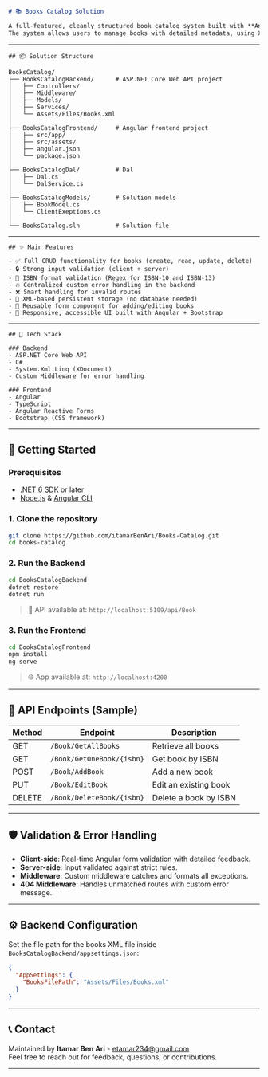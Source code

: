 ﻿```markdown
# 📚 Books Catalog Solution

A full-featured, cleanly structured book catalog system built with **Angular** for the frontend and **ASP.NET Core Web API** for the backend.  
The system allows users to manage books with detailed metadata, using XML-based storage on the server side and a user-friendly UI on the client side.
```
---
```
## 📦 Solution Structure

BooksCatalog/
├── BooksCatalogBackend/      # ASP.NET Core Web API project
│   ├── Controllers/
│   ├── Middleware/
│   ├── Models/
│   ├── Services/
│   └── Assets/Files/Books.xml
│
├── BooksCatalogFrontend/     # Angular frontend project
│   ├── src/app/
│   ├── src/assets/
│   ├── angular.json
│   └── package.json
│
├── BooksCatalogDal/          # Dal
│   ├── Dal.cs
│   └── DalService.cs
│
├── BooksCatalogModels/       # Solution models
│   ├── BookModel.cs
│   └── ClientExeptions.cs
│
└── BooksCatalog.sln          # Solution file
```
---
```
## ✨ Main Features

- ✅ Full CRUD functionality for books (create, read, update, delete)
- 🔒 Strong input validation (client + server)
- 🧠 ISBN format validation (Regex for ISBN-10 and ISBN-13)
- 🔥 Centralized custom error handling in the backend
- ❌ Smart handling for invalid routes
- 📄 XML-based persistent storage (no database needed)
- 🔁 Reusable form component for adding/editing books
- 📐 Responsive, accessible UI built with Angular + Bootstrap
```
---
```
## 🧰 Tech Stack

### Backend
- ASP.NET Core Web API
- C#
- System.Xml.Linq (XDocument)
- Custom Middleware for error handling

### Frontend
- Angular
- TypeScript
- Angular Reactive Forms
- Bootstrap (CSS framework)
```
---
## 🚀 Getting Started

### Prerequisites

- [.NET 6 SDK](https://dotnet.microsoft.com/en-us/download) or later
- [Node.js](https://nodejs.org/) & [Angular CLI](https://angular.io/cli)

### 1. Clone the repository

```bash
git clone https://github.com/itamarBenAri/Books-Catalog.git
cd books-catalog
```

### 2. Run the Backend

```bash
cd BooksCatalogBackend
dotnet restore
dotnet run
```

> 📡 API available at: `http://localhost:5109/api/Book`

### 3. Run the Frontend

```bash
cd BooksCatalogFrontend
npm install
ng serve
```

> 🌐 App available at: `http://localhost:4200`

---

## 🔗 API Endpoints (Sample)

| Method | Endpoint                    | Description             |
|--------|-----------------------------|-------------------------|
| GET    | `/Book/GetAllBooks`         | Retrieve all books      |
| GET    | `/Book/GetOneBook/{isbn}`   | Get book by ISBN        |
| POST   | `/Book/AddBook`             | Add a new book          |
| PUT    | `/Book/EditBook`            | Edit an existing book   |
| DELETE | `/Book/DeleteBook/{isbn}`   | Delete a book by ISBN   |

---

## 🛡️ Validation & Error Handling

- **Client-side**: Real-time Angular form validation with detailed feedback.
- **Server-side**: Input validated against strict rules.
- **Middleware**: Custom middleware catches and formats all exceptions.
- **404 Middleware**: Handles unmatched routes with custom error message.

---

## ⚙️ Backend Configuration

Set the file path for the books XML file inside `BooksCatalogBackend/appsettings.json`:

```json
{
  "AppSettings": {
    "BooksFilePath": "Assets/Files/Books.xml"
  }
}
```

---

## 📞 Contact

Maintained by **Itamar Ben Ari** - [etamar234@gmail.com](mailto:etamar234@gmail.com)  
Feel free to reach out for feedback, questions, or contributions.

---
